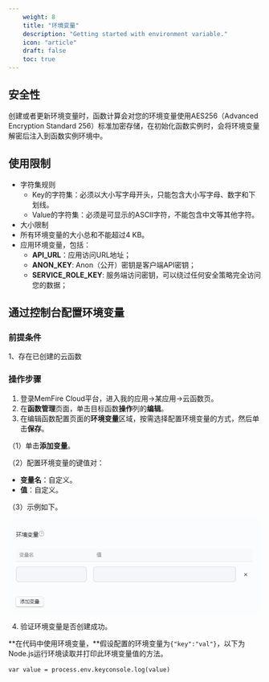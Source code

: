 ```yaml
---
    weight: 8
    title: "环境变量"
    description: "Getting started with environment variable."
    icon: "article"
    draft: false
    toc: true
---
```


## **安全性**

创建或者更新环境变量时，函数计算会对您的环境变量使用AES256（Advanced Encryption Standard 256）标准加密存储，在初始化函数实例时，会将环境变量解密后注入到函数实例环境中。

## **使用限制**

- 字符集规则
  - Key的字符集：必须以大小写字母开头，只能包含大小写字母、数字和下划线。
  - Value的字符集：必须是可显示的ASCII字符，不能包含中文等其他字符。
- 大小限制
- 所有环境变量的大小总和不能超过4 KB。
- 应用环境变量，包括：
  - **API_URL**：应用访问URL地址；
  - **ANON_KEY**: Anon（公开）密钥是客户端API密钥；
  - **SERVICE_ROLE_KEY**: 服务端访问密钥，可以绕过任何安全策略完全访问您的数据；

## **通过控制台配置环境变量**

### 前提条件

1、存在已创建的云函数

### 操作步骤

1. 登录MemFire Cloud平台，进入我的应用->某应用->云函数页。
2. 在**函数管理**页面，单击目标函数**操作**列的**编辑**。
3. 在编辑函数配置页面的**环境变量**区域，按需选择配置环境变量的方式，然后单击**保存**。

（1）单击**添加变量**。

（2）配置环境变量的键值对：

  - **变量名**：自定义。
  - **值**：自定义。

（3）示例如下。

<img src="../../img/variable.png">

4. 验证环境变量是否创建成功。

**在代码中使用环境变量，**假设配置的环境变量为`{"key":"val"}`，以下为Node.js运行环境读取并打印此环境变量值的方法。

```Plain
var value = process.env.keyconsole.log(value)
```




